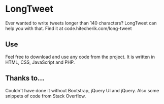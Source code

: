 LongTweet
=========

Ever wanted to write tweets longer than 140 characters? LongTweet can help you with that. Find it at code.hitecherik.com/long-tweet

## Use
Feel free to download and use any code from the project. It is written in HTML, CSS, JavaScript and PHP.

## Thanks to...
Couldn't have done it without Bootstrap, jQuery UI and jQuery. Also some snippets of code from Stack Overflow.
